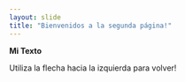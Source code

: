 ```yaml
---
layout: slide
title: "Bienvenidos a la segunda página!"
---
```

**Mi Texto**

Utiliza la flecha hacia la izquierda para volver!
